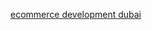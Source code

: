 <a href="https://pulse0ftheworld.blogspot.com/2024/06/why-is-ecommerce-development-dubai.html">ecommerce development dubai</a>
